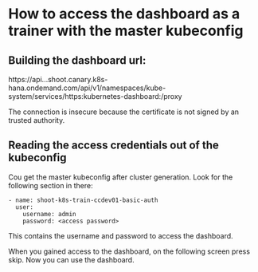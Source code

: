 # How to access the dashboard as a trainer with the master kubeconfig

## Building the dashboard url:

https://api.<cluster-name>.<project-name>.shoot.canary.k8s-hana.ondemand.com/api/v1/namespaces/kube-system/services/https:kubernetes-dashboard:/proxy

The connection is insecure because the certificate is not signed by an trusted authority.

## Reading the access credentials out of the kubeconfig

Cou get the master kubeconfig after cluster generation. Look for the following section in there:

```
- name: shoot-k8s-train-ccdev01-basic-auth
  user:
    username: admin
    password: <access password>
```

This contains the username and password to access the dashboard.

When you gained access to the dashboard, on the following screen press skip. Now you can use the dashboard.
